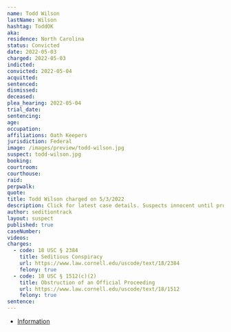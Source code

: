 ```yaml
---
name: Todd Wilson
lastName: Wilson
hashtag: ToddOK
aka:
residence: North Carolina
status: Convicted
date: 2022-05-03
charged: 2022-05-03
indicted:
convicted: 2022-05-04
acquitted:
sentenced:
dismissed:
deceased:
plea_hearing: 2022-05-04
trial_date:
sentencing:
age:
occupation:
affiliations: Oath Keepers
jurisdiction: Federal
image: /images/preview/todd-wilson.jpg
suspect: todd-wilson.jpg
booking:
courtroom:
courthouse:
raid:
perpwalk:
quote:
title: Todd Wilson charged on 5/3/2022
description: Click for latest case details. Suspects innocent until proven guilty.
author: seditiontrack
layout: suspect
published: true
caseNumber:
videos:
charges:
  - code: 18 USC § 2384
    title: Seditious Conspiracy
    url: https://www.law.cornell.edu/uscode/text/18/2384
    felony: true
  - code: 18 USC § 1512(c)(2)
    title: Obstruction of an Official Proceeding
    url: https://www.law.cornell.edu/uscode/text/18/1512
    felony: true
sentence:
---
```


- [Information](https://s3.documentcloud.org/documents/21863357/5-3-22-us-v-william-todd-wilson-information.pdf)
